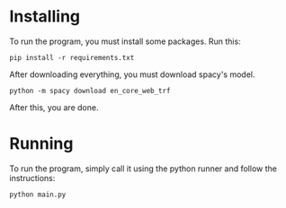 # Installing
To run the program, you must install some packages. Run this: 

`pip install -r requirements.txt`

After downloading everything, you must download spacy's model.

`python -m spacy download en_core_web_trf`

After this, you are done.

# Running
To run the program, simply call it using the python runner and follow the instructions:

`python main.py`

